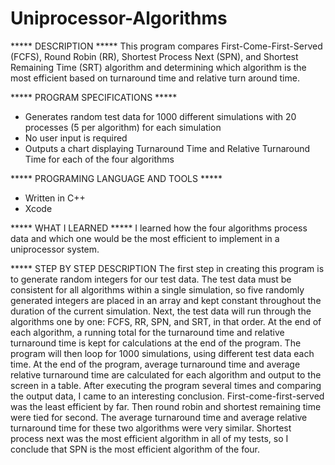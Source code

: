 # Uniprocessor-Algorithms

***** DESCRIPTION *****
This program compares First-Come-First-Served (FCFS), Round Robin (RR),
Shortest Process Next (SPN), and Shortest Remaining Time (SRT) algorithm
and determining which algorithm is the most efficient based on turnaround
time and relative turn around time.

***** PROGRAM SPECIFICATIONS *****
- Generates random test data for 1000 different simulations with 20 processes
(5 per algorithm) for each simulation
- No user input is required
- Outputs a chart displaying Turnaround Time and Relative Turnaround Time
for each of the four algorithms

***** PROGRAMING LANGUAGE AND TOOLS *****
- Written in C++
- Xcode

***** WHAT I LEARNED *****
I learned how the four algorithms process data and which one would be the 
most efficient to implement in a uniprocessor system.

***** STEP BY STEP DESCRIPTION
The first step in creating this program is to generate random integers for our test data. The test data must be consistent for all algorithms within a single simulation, so five randomly generated integers are placed in an array and kept constant throughout the duration of the current simulation. Next, the test data will run through the algorithms one by one: FCFS, RR, SPN, and SRT, in that order. At the end of each algorithm, a running total for the turnaround time and relative turnaround time is kept for calculations at the end of the program. The program will then loop for 1000 simulations, using different test data each time. At the end of the program, average turnaround time and average relative turnaround time are calculated for each algorithm and output to the screen in a table. After executing the program several times and comparing the output data, I came to an interesting conclusion. First-come-first-served was the least efficient by far. Then round robin and shortest remaining time were tied for second. The average turnaround time and average relative turnaround time for these two algorithms were very similar. Shortest process next was the most efficient algorithm in all of my tests, so I conclude that SPN is the most efficient algorithm of the four.
